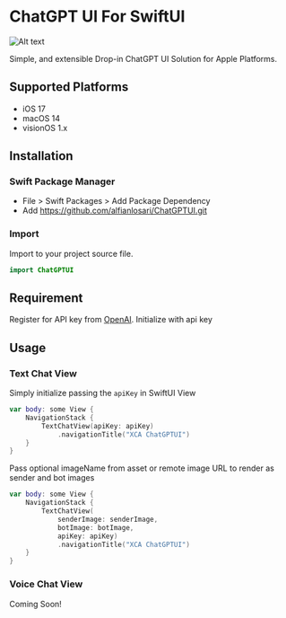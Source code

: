 # ChatGPT UI For SwiftUI

![Alt text](https://i.ibb.co.com/QFPj8kg/Screenshot-2024-05-19-at-21-33-55.png "image")

Simple, and extensible Drop-in ChatGPT UI Solution for Apple Platforms.

## Supported Platforms

- iOS 17
- macOS 14
- visionOS 1.x

## Installation

### Swift Package Manager
- File > Swift Packages > Add Package Dependency
- Add https://github.com/alfianlosari/ChatGPTUI.git

### Import
Import to your project source file.

```swift
import ChatGPTUI
```

## Requirement

Register for API key from [OpenAI](https://openai.com/api). Initialize with api key

## Usage

### Text Chat View

Simply initialize passing the `apiKey` in SwiftUI View

```swift
var body: some View {
    NavigationStack {
        TextChatView(apiKey: apiKey)
            .navigationTitle("XCA ChatGPTUI")
    }
}
```

Pass optional imageName from asset or remote image URL to render as sender and bot images

```swift
var body: some View {
    NavigationStack {
        TextChatView(
            senderImage: senderImage,
            botImage: botImage,
            apiKey: apiKey)
            .navigationTitle("XCA ChatGPTUI")
    }
}
```

### Voice Chat View

Coming Soon!
